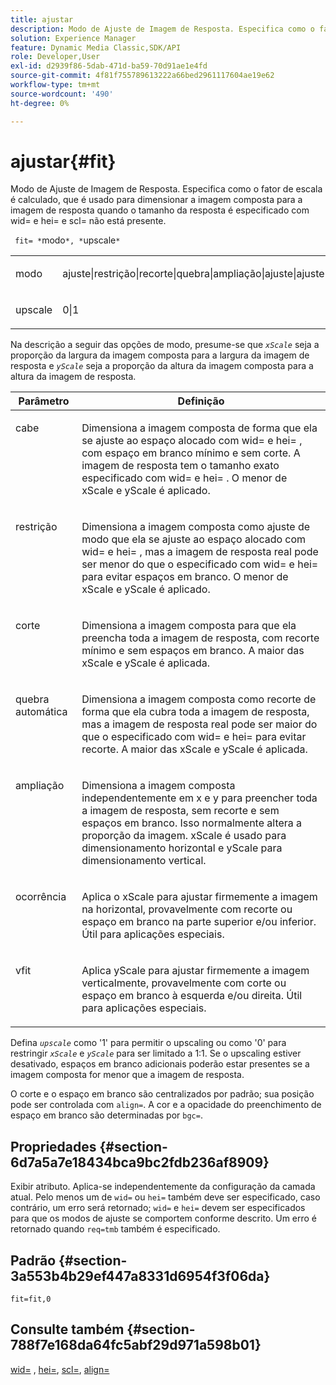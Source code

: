```yaml
---
title: ajustar
description: Modo de Ajuste de Imagem de Resposta. Especifica como o fator de escala é calculado, que é usado para dimensionar a imagem composta para a imagem de resposta quando o tamanho da resposta é especificado com wid= e hei= e scl= não está presente.
solution: Experience Manager
feature: Dynamic Media Classic,SDK/API
role: Developer,User
exl-id: d2939f86-5dab-471d-ba59-70d91ae1e4fd
source-git-commit: 4f81f755789613222a66bed2961117604ae19e62
workflow-type: tm+mt
source-wordcount: '490'
ht-degree: 0%

---
```


# ajustar{#fit}

Modo de Ajuste de Imagem de Resposta. Especifica como o fator de escala é calculado, que é usado para dimensionar a imagem composta para a imagem de resposta quando o tamanho da resposta é especificado com wid= e hei= e scl= não está presente.

` fit= *`modo`*, *`upscale`*`

<table id="simpletable_50FBDC6B7CB2448891DD0F491DEB5ACF"> 
 <tr class="strow"> 
  <td class="stentry"> <p> <span class="codeph"> <span class="varname"> modo </span> </span> </p> </td> 
  <td class="stentry"> <p> <span class="codeph"> ajuste|restrição|recorte|quebra|ampliação|ajuste|ajuste </span> </p> </td> 
 </tr> 
 <tr class="strow"> 
  <td class="stentry"> <p> <span class="codeph"> <span class="varname"> upscale </span> </span> </p> </td> 
  <td class="stentry"> <p> <span class="codeph"> 0|1 </span> </p> </td> 
 </tr> 
</table>

Na descrição a seguir das opções de modo, presume-se que *`xScale`* seja a proporção da largura da imagem composta para a largura da imagem de resposta e *`yScale`* seja a proporção da altura da imagem composta para a altura da imagem de resposta.

<table id="table_33408ECA9D164AFAA249F8589060545E"> 
 <thead> 
  <tr> 
   <th colname="col1" class="entry"> Parâmetro </th> 
   <th colname="col2" class="entry"> Definição </th> 
  </tr> 
 </thead>
 <tbody> 
  <tr valign="top"> 
   <td colname="col1"> <p> <span class="codeph"> cabe </span> </p> </td> 
   <td colname="col2"> <p>Dimensiona a imagem composta de forma que ela se ajuste ao espaço alocado com <span class="codeph"> wid= </span> e <span class="codeph"> hei= </span>, com espaço em branco mínimo e sem corte. A imagem de resposta tem o tamanho exato especificado com <span class="codeph"> wid= </span> e <span class="codeph"> hei= </span>. O menor de <span class="varname"> xScale </span> e <span class="varname"> yScale </span> é aplicado. </p> </td> 
  </tr> 
  <tr valign="top"> 
   <td colname="col1"> <p> <span class="codeph"> restrição </span> </p> </td> 
   <td colname="col2"> <p>Dimensiona a imagem composta como <span class="codeph"> ajuste </span> de modo que ela se ajuste ao espaço alocado com <span class="codeph"> wid= </span> e <span class="codeph"> hei= </span>, mas a imagem de resposta real pode ser menor do que o especificado com <span class="codeph"> wid= </span> e <span class="codeph"> hei= </span> para evitar espaços em branco. O menor de <span class="varname"> xScale </span> e <span class="varname"> yScale </span> é aplicado. </p> </td> 
  </tr> 
  <tr valign="top"> 
   <td colname="col1"> <p> <span class="codeph"> corte </span> </p> </td> 
   <td colname="col2"> <p>Dimensiona a imagem composta para que ela preencha toda a imagem de resposta, com recorte mínimo e sem espaços em branco. A maior das <span class="varname"> xScale </span> e <span class="varname"> yScale </span> é aplicada. </p> </td> 
  </tr> 
  <tr valign="top"> 
   <td colname="col1"> <p> <span class="codeph"> quebra automática </span> </p> </td> 
   <td colname="col2"> <p>Dimensiona a imagem composta como <span class="codeph"> recorte </span> de forma que ela cubra toda a imagem de resposta, mas a imagem de resposta real pode ser maior do que o especificado com <span class="codeph"> wid= </span> e <span class="codeph"> hei= </span> para evitar recorte. A maior das <span class="varname"> xScale </span> e <span class="varname"> yScale </span> é aplicada. </p> </td> 
  </tr> 
  <tr valign="top"> 
   <td colname="col1"> <p> <span class="codeph"> ampliação </span> </p> </td> 
   <td colname="col2"> <p>Dimensiona a imagem composta independentemente em x e y para preencher toda a imagem de resposta, sem recorte e sem espaços em branco. Isso normalmente altera a proporção da imagem. <span class="varname"> xScale </span> é usado para dimensionamento horizontal e <span class="varname"> yScale </span> para dimensionamento vertical. </p> </td> 
  </tr> 
  <tr valign="top"> 
   <td colname="col1"> <p> <span class="codeph"> ocorrência </span> </p> </td> 
   <td colname="col2"> <p>Aplica o <span class="varname"> xScale </span> para ajustar firmemente a imagem na horizontal, provavelmente com recorte ou espaço em branco na parte superior e/ou inferior. Útil para aplicações especiais. </p> </td> 
  </tr> 
  <tr valign="top"> 
   <td colname="col1"> <p> <span class="codeph"> vfit </span> </p> </td> 
   <td colname="col2"> <p>Aplica <span class="varname"> yScale </span> para ajustar firmemente a imagem verticalmente, provavelmente com corte ou espaço em branco à esquerda e/ou direita. Útil para aplicações especiais. </p> </td> 
  </tr> 
 </tbody> 
</table>

Defina *`upscale`* como &#39;1&#39; para permitir o upscaling ou como &#39;0&#39; para restringir *`xScale`* e *`yScale`* para ser limitado a 1:1. Se o upscaling estiver desativado, espaços em branco adicionais poderão estar presentes se a imagem composta for menor que a imagem de resposta.

O corte e o espaço em branco são centralizados por padrão; sua posição pode ser controlada com `align=`. A cor e a opacidade do preenchimento de espaço em branco são determinadas por `bgc=`.

## Propriedades {#section-6d7a5a7e18434bca9bc2fdb236af8909}

Exibir atributo. Aplica-se independentemente da configuração da camada atual. Pelo menos um de `wid=` ou `hei=` também deve ser especificado, caso contrário, um erro será retornado; `wid=` e `hei=` devem ser especificados para que os modos de ajuste se comportem conforme descrito. Um erro é retornado quando `req=tmb` também é especificado.

## Padrão {#section-3a553b4b29ef447a8331d6954f3f06da}

`fit=fit,0`

## Consulte também {#section-788f7e168da64fc5abf29d971a598b01}

[wid=](../../../../../is-api/http-ref/image-serving-api-ref/c-http-protocol-reference/c-command-reference/r-is-http-wid.md#reference-bfeadcb67bf4485f851eb21345527e47) , [hei=](../../../../../is-api/http-ref/image-serving-api-ref/c-http-protocol-reference/c-command-reference/r-is-http-hei.md#reference-6d6f556ccc0e4b98a815e8a5c1944a96), [scl=](../../../../../is-api/http-ref/image-serving-api-ref/c-http-protocol-reference/c-command-reference/r-scl.md#reference-b2a74e493d0d407e98fe350551ba3fcc), [align=](../../../../../is-api/http-ref/image-serving-api-ref/c-http-protocol-reference/c-command-reference/r-align.md#reference-b7d6b87c75124d78884f916dd6544bc7)
